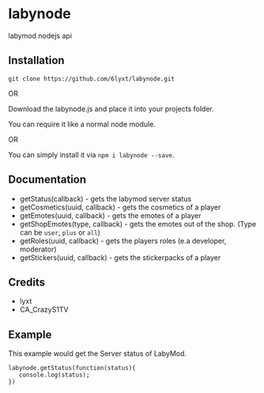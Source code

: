 # labynode
labymod nodejs api

## Installation
`git clone https://github.com/6lyxt/labynode.git`

OR

Download the labynode.js and place it into your projects folder.

You can require it like a normal node module.

OR

You can simply install it via `npm i labynode --save`.


## Documentation
 + getStatus(callback) - gets the labymod server status
 + getCosmetics(uuid, callback) - gets the cosmetics of a player
 + getEmotes(uuid, callback) - gets the emotes of a player
 + getShopEmotes(type, callback) - gets the emotes out of the shop. (Type can be `user`, `plus` or `all`)
 + getRoles(uuid, callback) - gets the players roles (e.a developer, moderator)
 + getStickers(uuid, callback) - gets the stickerpacks of a player

## Credits
 + lyxt
 + CA_CrazyS1TV
 
## Example
This example would get the Server status of LabyMod.
```
labynode.getStatus(function(status){
   console.log(status);
})
```